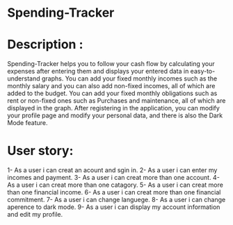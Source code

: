 # Spending-Tracker

# Description :
 
 Spending-Tracker helps you to follow your cash flow by calculating your expenses after entering them and displays your entered data in easy-to-understand graphs. You can add your fixed monthly incomes such as the monthly salary and you can also add non-fixed incomes, all of which are added to the budget. You can add your fixed monthly obligations such as rent or non-fixed ones such as Purchases and maintenance, all of which are displayed in the graph. After registering in the application, you can modify your profile page and modify your personal data, and there is also the Dark Mode feature.
 
 # User story:
  1- As a user i can creat an acount and sgin in.
  2- As a user i can enter my incomes and payment. 
  3- As a user i can creat more than one account. 
  4- As a user i can creat more than one catagory.
  5- As a user i can creat more than one financial income.
  6- As a user i can creat more than one financial commitment.
  7- As a user i can change languege.
  8- As a user i can change aperence to dark mode. 
  9- As a user i can display my account information and edit my profile.
  
  
  

